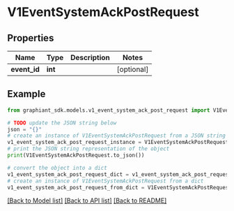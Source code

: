 # V1EventSystemAckPostRequest


## Properties

Name | Type | Description | Notes
------------ | ------------- | ------------- | -------------
**event_id** | **int** |  | [optional] 

## Example

```python
from graphiant_sdk.models.v1_event_system_ack_post_request import V1EventSystemAckPostRequest

# TODO update the JSON string below
json = "{}"
# create an instance of V1EventSystemAckPostRequest from a JSON string
v1_event_system_ack_post_request_instance = V1EventSystemAckPostRequest.from_json(json)
# print the JSON string representation of the object
print(V1EventSystemAckPostRequest.to_json())

# convert the object into a dict
v1_event_system_ack_post_request_dict = v1_event_system_ack_post_request_instance.to_dict()
# create an instance of V1EventSystemAckPostRequest from a dict
v1_event_system_ack_post_request_from_dict = V1EventSystemAckPostRequest.from_dict(v1_event_system_ack_post_request_dict)
```
[[Back to Model list]](../README.md#documentation-for-models) [[Back to API list]](../README.md#documentation-for-api-endpoints) [[Back to README]](../README.md)


